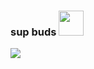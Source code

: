 ### sup buds <img src="https://i.imgur.com/R6NCsOM.gif" width="40"/>

<img src="https://media.giphy.com/media/3ZA1S5ZYwSRzy/giphy.gif"/>

<!--
**juniormince/juniormince** is a ✨ _special_ ✨ repository because its `README.md` (this file) appears on your GitHub profile.

Here are some ideas to get you started:

- 🔭 I’m currently working on ...
- 🌱 I’m currently learning kubectl :cuttlefish:
- 👯 I’m looking to collaborate on ...
- 🤔 I’m looking for help with ...
- 💬 Ask me about ...
- 📫 How to reach me: ...
- 😄 Pronouns: she/her
- ⚡ Fun fact: i can almost do one pull up
-->
